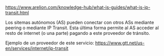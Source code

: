 https://www.arelion.com/knowledge-hub/what-is-guides/what-is-ip-transit.html

Los sitemas autónomos (AS) pueden conectar con otros ASs mediante peering o mediante IP Transit.
Esta última forma permite al AS acceder al resto de internet (o una parte) pagando a este proveedor de tránsito.

Ejemplo de un proveedor de este servicio: https://www.gtt.net/us-en/services/internet/ip-transit
